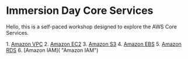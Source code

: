 # Immersion Day Core Services

Hello, this is a self-paced workshop designed to explore the AWS Core Services.

1\. [Amazon VPC](https://github.com/aurbac/immersion-day-core-services/blob/master/tutorials/VPCFromScratch.md "Amazon VPC")
2\. [Amazon EC2](https://github.com/aurbac/immersion-day-core-services/blob/master/tutorials/EC2LinuxHandsOnLab.pdf "Amazon EC2")
3\. [Amazon S3](https://github.com/aurbac/immersion-day-core-services/blob/master/tutorials/S3HandsOnLab.pdf "Amazon S3")
4\. [Amazon EBS](https://github.com/aurbac/immersion-day-core-services/blob/master/tutorials/EBS_HOL.pdf "Amazon EBS")
5\. [Amazon RDS](https://github.com/aurbac/immersion-day-core-services/blob/master/tutorials/RDS_HOL.pdf "Amazon RDS")
6\. [Amazon IAM]( "Amazon IAM")
